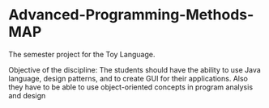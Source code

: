 # Advanced-Programming-Methods-MAP

The semester project for the Toy Language. 

Objective of the discipline:
The students should have the ability to use Java language, design patterns, and to create GUI for their applications. 
Also they have to be able to use object-oriented concepts in program analysis and design
